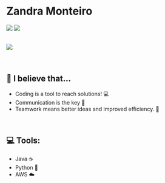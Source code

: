 # Zandra Monteiro

[![](https://img.shields.io/badge/Medium-12100E?style=for-the-badge&logo=medium&logoColor=white)](https://zandramonteiro.medium.com/)
[![](https://img.shields.io/badge/linkedin-%230077B5.svg?style=for-the-badge&logo=linkedin)](https://www.linkedin.com/in/zandramonteiro/)

</br>
<img src="https://github-readme-stats.vercel.app/api/top-langs?username=zmmarina&layout=compact&theme=dracula"/>

</br>
</br>
</br>

## 🎠 I believe that... 
- Coding is a tool to reach solutions! 💻
- Communication is the key 💬
- Teamwork means better ideas and improved efficiency. 🤝  

</br>

## 💻 Tools: 
- Java ☕
- Python 🐍
- AWS ☁️



